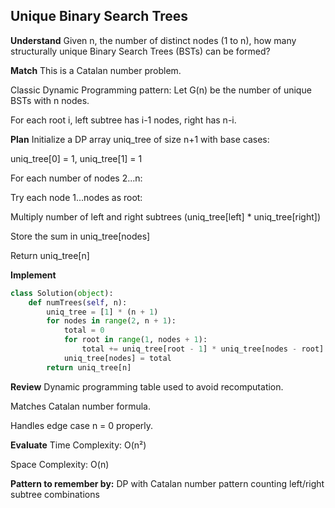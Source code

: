 ## Unique Binary Search Trees
**Understand**
Given n, the number of distinct nodes (1 to n), how many structurally unique Binary Search Trees (BSTs) can be formed?

**Match**
This is a Catalan number problem.

Classic Dynamic Programming pattern:
Let G(n) be the number of unique BSTs with n nodes.

For each root i, left subtree has i-1 nodes, right has n-i.

**Plan**
Initialize a DP array uniq_tree of size n+1 with base cases:

uniq_tree[0] = 1, uniq_tree[1] = 1

For each number of nodes 2...n:

Try each node 1...nodes as root:

Multiply number of left and right subtrees (uniq_tree[left] * uniq_tree[right])

Store the sum in uniq_tree[nodes]

Return uniq_tree[n]

**Implement**
```python
class Solution(object):
    def numTrees(self, n):
        uniq_tree = [1] * (n + 1)
        for nodes in range(2, n + 1):
            total = 0
            for root in range(1, nodes + 1):
                total += uniq_tree[root - 1] * uniq_tree[nodes - root]
            uniq_tree[nodes] = total
        return uniq_tree[n]
```

**Review**
Dynamic programming table used to avoid recomputation.

Matches Catalan number formula.

Handles edge case n = 0 properly.

**Evaluate**
Time Complexity: O(n²)

Space Complexity: O(n)

**Pattern to remember by:**
DP with Catalan number pattern counting left/right subtree combinations